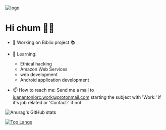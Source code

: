 ![logo](https://github.com/user-attachments/assets/9604624e-dbaa-47ba-8fe6-f78eaca3ef41)

# Hi chum 🤘🤖

- 🔭 Working on Biblio project 📚
- 🌱 Learning:
  - Ethical hacking
  - Amazon Web Services
  - web development
  - Android application development
  
- 📫 How to reach me: Send me a mail to juanantoniorc.work@protonmail.com starting the subject with 'Work:' if it's job related or 'Contact:' if not

![Anurag's GitHub stats](https://github-readme-stats.vercel.app/api?username=TitoJuanan&show_icons=true&theme=dark)

[![Top Langs](https://github-readme-stats.vercel.app/api/top-langs/?username=TitoJuanan&layout=donut)](https://github.com/anuraghazra/github-readme-stats)
